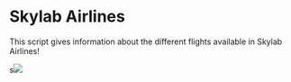 # Skylab Airlines

This script gives information about the different flights available in Skylab Airlines!

s![](https://www.skylabcoders.com/images/403/default.png)
